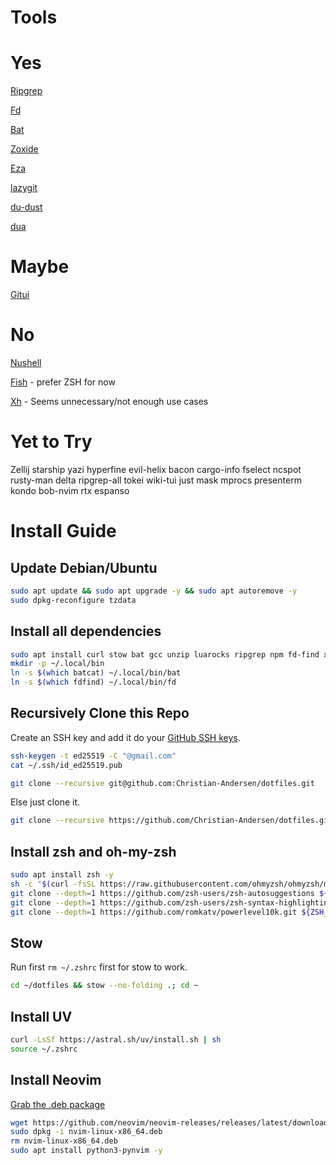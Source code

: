 # Tools

# Yes

[Ripgrep](https://github.com/BurntSushi/ripgrep)

[Fd](https://github.com/sharkdp/fd)

[Bat](https://github.com/sharkdp/bat)

[Zoxide](https://github.com/ajeetdsouza/zoxide)

[Eza](https://github.com/eza-community/eza)

[lazygit](https://github.com/jesseduffield/lazygit)

[du-dust](https://github.com/bootandy/dust?tab=readme-ov-file)

[dua](https://github.com/Byron/dua-cli)

# Maybe

[Gitui](https://github.com/gitui-org/gitui)

# No

[Nushell](https://github.com/nushell/nushell)

[Fish](https://github.com/fish-shell/fish-shell) - prefer ZSH for now

[Xh](https://github.com/ducaale/xh) - Seems unnecessary/not enough use cases

# Yet to Try

Zellij
starship
yazi
hyperfine
evil-helix
bacon
cargo-info
fselect
ncspot
rusty-man
delta
ripgrep-all
tokei
wiki-tui
just
mask
mprocs
presenterm
kondo
bob-nvim
rtx
espanso


# Install Guide

## Update Debian/Ubuntu
```sh
sudo apt update && sudo apt upgrade -y && sudo apt autoremove -y
sudo dpkg-reconfigure tzdata
```

## Install all dependencies
```sh
sudo apt install curl stow bat gcc unzip luarocks ripgrep npm fd-find xclip fzf python3-venv python3-pip -y
mkdir -p ~/.local/bin
ln -s $(which batcat) ~/.local/bin/bat
ln -s $(which fdfind) ~/.local/bin/fd
```

## Recursively Clone this Repo
Create an SSH key and add it do your [GitHub SSH keys](https://github.com/settings/ssh/new).
```sh
ssh-keygen -t ed25519 -C "@gmail.com"
cat ~/.ssh/id_ed25519.pub
```
```sh
git clone --recursive git@github.com:Christian-Andersen/dotfiles.git
```
Else just clone it.
```sh
git clone --recursive https://github.com/Christian-Andersen/dotfiles.git
```

## Install zsh and oh-my-zsh
```sh
sudo apt install zsh -y
sh -c "$(curl -fsSL https://raw.githubusercontent.com/ohmyzsh/ohmyzsh/master/tools/install.sh)"
git clone --depth=1 https://github.com/zsh-users/zsh-autosuggestions ${ZSH_CUSTOM:-$HOME/.oh-my-zsh/custom}/plugins/zsh-autosuggestions
git clone --depth=1 https://github.com/zsh-users/zsh-syntax-highlighting.git ${ZSH_CUSTOM:-$HOME/.oh-my-zsh/custom}/plugins/zsh-syntax-highlighting
git clone --depth=1 https://github.com/romkatv/powerlevel10k.git ${ZSH_CUSTOM:-$HOME/.oh-my-zsh/custom}/themes/powerlevel10k
```

## Stow
Run first `rm ~/.zshrc` first for stow to work.
```sh
cd ~/dotfiles && stow --no-folding .; cd ~
```

## Install UV
```sh
curl -LsSf https://astral.sh/uv/install.sh | sh
source ~/.zshrc
```

## Install Neovim
[Grab the .deb package](https://github.com/neovim/neovim-releases/releases/latest)
```sh
wget https://github.com/neovim/neovim-releases/releases/latest/download/nvim-linux-x86_64.deb
sudo dpkg -i nvim-linux-x86_64.deb
rm nvim-linux-x86_64.deb
sudo apt install python3-pynvim -y
```
